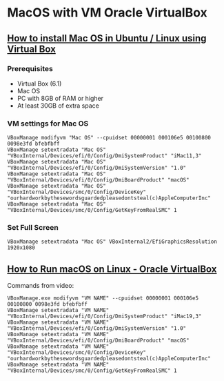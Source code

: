 # MacOS with VM Oracle VirtualBox

## [How to install Mac OS in Ubuntu / Linux using Virtual Box](https://www.youtube.com/watch?v=pl2llo4eWYg)  

### Prerequisites  

 - Virtual Box (6.1)
 - Mac OS
 - PC with 8GB of RAM or higher
 - At least 30GB of extra space

### VM settings for Mac OS  

```
VBoxManage modifyvm "Mac OS" --cpuidset 00000001 000106e5 00100800 0098e3fd bfebfbff
VBoxManage setextradata "Mac OS" "VBoxInternal/Devices/efi/0/Config/DmiSystemProduct" "iMac11,3"
VBoxManage setextradata "Mac OS" "VBoxInternal/Devices/efi/0/Config/DmiSystemVersion" "1.0"
VBoxManage setextradata "Mac OS" "VBoxInternal/Devices/efi/0/Config/DmiBoardProduct" "macOS"
VBoxManage setextradata "Mac OS" "VBoxInternal/Devices/smc/0/Config/DeviceKey" "ourhardworkbythesewordsguardedpleasedontsteal(c)AppleComputerInc"
VBoxManage setextradata "Mac OS" "VBoxInternal/Devices/smc/0/Config/GetKeyFromRealSMC" 1
```

### Set Full Screen  

```
VBoxManage setextradata "Mac OS" VBoxInternal2/EfiGraphicsResolution 1920x1080
```

## [How to Run macOS on Linux - Oracle VirtualBox](https://www.youtube.com/watch?v=V8bXWcqzpCc&t=65s)  

Commands from video:  
```
VBoxManage.exe modifyvm "VM NAME" --cpuidset 00000001 000106e5 00100800 0098e3fd bfebfbff
VBoxManage setextradata "VM NAME" "VBoxInternal/Devices/efi/0/Config/DmiSystemProduct" "iMac19,3"
VBoxManage setextradata "VM NAME" "VBoxInternal/Devices/efi/0/Config/DmiSystemVersion" "1.0"
VBoxManage setextradata "VM NAME" "VBoxInternal/Devices/efi/0/Config/DmiBoardProduct" "macOS"
VBoxManage setextradata "VM NAME" "VBoxInternal/Devices/smc/0/Config/DeviceKey" "ourhardworkbythesewordsguardedpleasedontsteal(c)AppleComputerInc"
VBoxManage setextradata "VM NAME" "VBoxInternal/Devices/smc/0/Config/GetKeyFromRealSMC" 1
```

